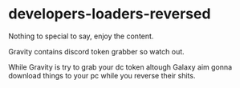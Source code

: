 # developers-loaders-reversed

Nothing to special to say, enjoy the content.

Gravity contains discord token grabber so watch out.

While Gravity is try to grab your dc token altough Galaxy aim gonna download things to your pc while you reverse their shits.

